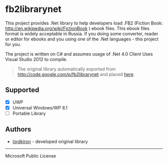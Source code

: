 # fb2librarynet

This project provides .Net library to help developers load .FB2 (Fiction Book: http://en.wikipedia.org/wiki/FictionBook ) ebook files. This ebook files format is widely acceptable in Russia. If you doing some converter, reader or editor for ebooks and you using one of the .Net languages - this project for you.

The project is written on C# and assumes usage of .Net 4.0 Client Uses Visual Studio 2012 to compile.

> The original library automatically exported from http://code.google.com/p/fb2librarynet and placed [here](https://github.com/wcoder/fb2librarynet/tree/master/FB2Library).

## Supported
- [x] UWP
- [x] Universal Windows/WP 8.1
- [ ] Portable Library

## Authors
* [lordkiron](https://code.google.com/u/103776563234380142031/) - developed original library

---
Microsoft Public License
